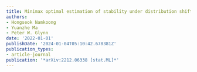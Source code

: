 ```yaml
---
title: Minimax optimal estimation of stability under distribution shift
authors:
- Hongseok Namkoong
- Yuanzhe Ma
- Peter W. Glynn
date: '2022-01-01'
publishDate: '2024-01-04T05:10:42.678381Z'
publication_types:
- article-journal
publication: '*arXiv:2212.06338 [stat.ML]*'
---
```

